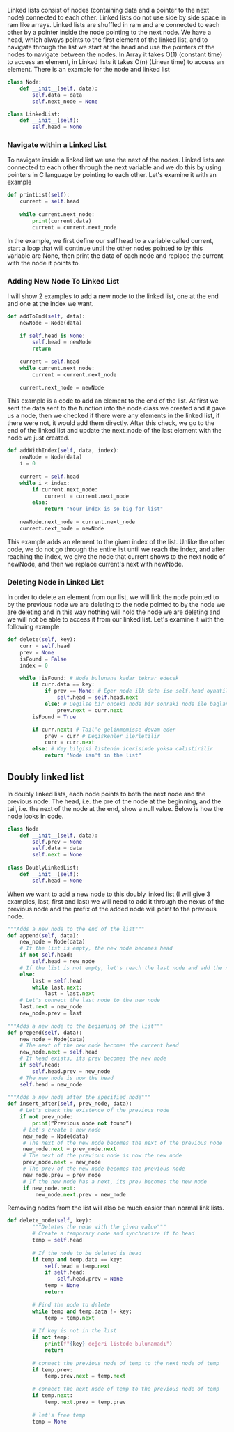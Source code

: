 
Linked lists consist of nodes (containing data and a pointer to the next node) connected to each other. Linked lists do not use side by side space in ram like arrays. Linked lists are shuffled in ram and are connected to each other by a pointer inside the node pointing to the next node. We have a head, which always points to the first element of the linked list, and to navigate through the list we start at the head and use the pointers of the nodes to navigate between the nodes. In Array it takes O(1) (constant time) to access an element, in Linked lists it takes O(n) (Linear time) to access an element. There is an example for the node and linked list

```python 
class Node: 
	def __init__(self, data):
		self.data = data
		self.next_node = None

class LinkedList:
	def __init__(self):
		self.head = None
```

### Navigate within a Linked List

To navigate inside a linked list we use the next of the nodes. Linked lists are connected to each other through the next variable and we do this by using pointers in C language by pointing to each other. Let's examine it with an example

```python
def printList(self):
	current = self.head
	
	while current.next_node:
		print(current.data)
		current = current.next_node
```

In the example, we first define our self.head to a variable called current, start a loop that will continue until the other nodes pointed to by this variable are None, then print the data of each node and replace the current with the node it points to.

### Adding New Node To Linked List

I will show 2 examples to add a new node to the linked list, one at the end and one at the index we want.

```python
def addToEnd(self, data):
	newNode = Node(data)
		
	if self.head is None:
		self.head = newNode
		return
		
	current = self.head
	while current.next_node:
		current = current.next_node
		
	current.next_node = newNode
```

This example is a code to add an element to the end of the list. At first we sent the data sent to the function into the node class we created and it gave us a node, then we checked if there were any elements in the linked list, if there were not, it would add them directly. After this check, we go to the end of the linked list and update the next_node of the last element with the node we just created.

```python
def addWithIndex(self, data, index):
	newNode = Node(data)
	i = 0
	
	current = self.head
	while i < index:
		if current.next_node:
			current = current.next_node
		else:
			return "Your index is so big for list"
	
	newNode.next_node = current.next_node
	current.next_node = newNode
```

This example adds an element to the given index of the list. Unlike the other code, we do not go through the entire list until we reach the index, and after reaching the index, we give the node that current shows to the next node of newNode, and then we replace current's next with newNode.

### Deleting Node in Linked List

In order to delete an element from our list, we will link the node pointed to by the previous node we are deleting to the node pointed to by the node we are deleting and in this way nothing will hold the node we are deleting and we will not be able to access it from our linked list. Let's examine it with the following example

```python
def delete(self, key):
	curr = self.head
	prev = None
	isFound = False
	index = 0

	while !isFound: # Node bulunana kadar tekrar edecek
		if curr.data == key:
			if prev == None: # Eger node ilk data ise self.head oynatilir
				self.head = self.head.next 
			else: # Degilse bir onceki node bir sonraki node ile baglanir
				prev.next = curr.next
		isFound = True

		if curr.next: # Tail'e gelinmemisse devam eder
			prev = curr # Degiskenler ilerletilir
			curr = curr.next
		else: # Key bilgisi listenin icerisinde yoksa calistirilir
			return "Node isn't in the list"
```

## Doubly linked list

In doubly linked lists, each node points to both the next node and the previous node. The head, i.e. the pre of the node at the beginning, and the tail, i.e. the next of the node at the end, show a null value. Below is how the node looks in code.

```python
class Node
	def __init__(self, data):
		self.prev = None
		self.data = data
		self.next = None
		
class DoublyLinkedList:
	def __init__(self):
		self.head = None
```

When we want to add a new node to this doubly linked list (I will give 3 examples, last, first and last) we will need to add it through the nexus of the previous node and the prefix of the added node will point to the previous node.

```python 
"""Adds a new node to the end of the list"""
def append(self, data):
	new_node = Node(data) 
	# If the list is empty, the new node becomes head 
	if not self.head: 
		self.head = new_node 
	# If the list is not empty, let's reach the last node and add the new node 
	else:
		last = self.head 
		while last.next: 
			last = last.next 
	# Let's connect the last node to the new node 
	last.next = new_node 
	new_node.prev = last 
	
"""Adds a new node to the beginning of the list"""
def prepend(self, data): 
	new_node = Node(data) 
	# The next of the new node becomes the current head 
	new_node.next = self.head 
	# If head exists, its prev becomes the new node 
	if self.head: 
		self.head.prev = new_node 
	# The new node is now the head 
	self.head = new_node 
	
"""Adds a new node after the specified node"""
def insert_after(self, prev_node, data):  
	# Let's check the existence of the previous node 
	if not prev_node: 
		print(“Previous node not found”) 
	 # Let's create a new node 
	 new_node = Node(data) 
	 # The next of the new node becomes the next of the previous node 
	 new_node.next = prev_node.next 
	 # The next of the previous node is now the new node
	 prev_node.next = new_node 
	 # The prev of the new node becomes the previous node 
	 new_node.prev = prev_node 
	 # If the new node has a next, its prev becomes the new node 
	 if new_node.next: 
		 new_node.next.prev = new_node
```

Removing nodes from the list will also be much easier than normal link lists.

```python
def delete_node(self, key):
        """Deletes the node with the given value"""
        # Create a temporary node and synchronize it to head
        temp = self.head
        
        # If the node to be deleted is head
        if temp and temp.data == key:
            self.head = temp.next
            if self.head:
                self.head.prev = None
            temp = None
            return
        
        # Find the node to delete
        while temp and temp.data != key:
            temp = temp.next
            
        # If key is not in the list
        if not temp:
            print(f"{key} değeri listede bulunamadı")
            return
            
        # connect the previous node of temp to the next node of temp
        if temp.prev:
            temp.prev.next = temp.next
        
        # connect the next node of temp to the previous node of temp
        if temp.next:
            temp.next.prev = temp.prev
            
        # let's free temp
        temp = None

```
```